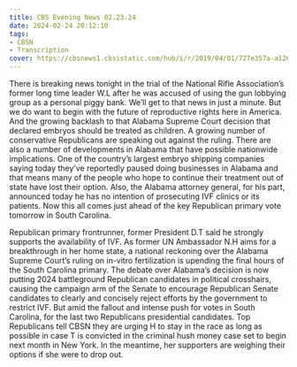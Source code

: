 ```yaml
---
title: CBS Evening News 02.23.24
date: 2024-02-24 20:12:10
tags:
- CBSN
- Transcription
cover: https://cbsnews1.cbsistatic.com/hub/i/r/2019/04/01/727e357a-a126-4138-a2c5-4d3222669d57/thumbnail/640x360/3ff2761028dc5c65cc4f07acd54bcd5c/cbsn2-logo-1920x1080.jpg
---
```

There is breaking news tonight in the trial of the National Rifle Association’s former long time leader W.L after he was accused of using the gun lobbying group as a personal piggy bank. We’ll get to that news in just a minute. But we do want to begin with the future of reproductive rights here in America. And the growing backlash to that Alabama Supreme Court decision that declared embryos should be treated as children. A growing number of conservative Republicans are speaking out against the ruling. There are also a number of developments in Alabama that have possible nationwide implications. One of the country’s largest embryo shipping companies saying today they’ve reportedly paused doing businesses in Alabama and that means many of the people who hope to continue their treatment out of state have lost their option. Also, the Alabama attorney general, for his part, announced today he has no intention of prosecuting IVF clinics or its patients. Now this all comes just ahead of the key Republican primary vote tomorrow in South Carolina. 

Republican primary frontrunner, former President D.T said he strongly supports the availability of IVF. As former UN Ambassador N.H aims for a breakthrough in her home state, a national reckoning over the Alabama Supreme Court’s ruling on in-vitro fertilization is upending the final hours of the South Carolina primary. The debate over Alabama’s decision is now putting 2024 battleground Republican candidates in political crosshairs, causing the campaign arm of the Senate to encourage Republican Senate candidates to clearly and concisely reject efforts by the government to restrict IVF. But amid the fallout and intense push for votes in South Carolina, for the last two Republicans presidential candidates. Top Republicans tell CBSN they are urging H to stay in the race as long as possible in case T is convicted in the criminal hush money case set to begin next month in New York. In the meantime, her supporters are weighing their options if she were to drop out. 
